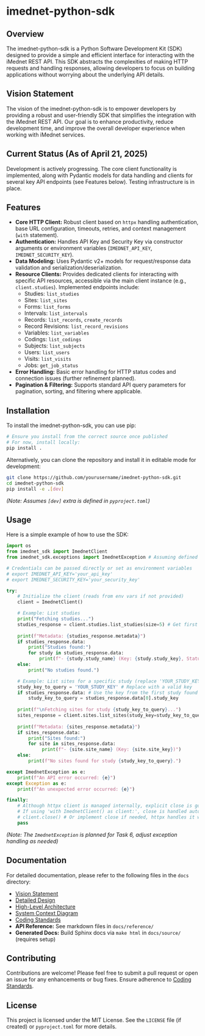 # imednet-python-sdk

## Overview

The imednet-python-sdk is a Python Software Development Kit (SDK) designed to provide a simple and efficient interface for interacting with the iMednet REST API. This SDK abstracts the complexities of making HTTP requests and handling responses, allowing developers to focus on building applications without worrying about the underlying API details.

## Vision Statement

The vision of the imednet-python-sdk is to empower developers by providing a robust and user-friendly SDK that simplifies the integration with the iMednet REST API. Our goal is to enhance productivity, reduce development time, and improve the overall developer experience when working with iMednet services.

## Current Status (As of April 21, 2025)

Development is actively progressing. The core client functionality is implemented, along with Pydantic models for data handling and clients for several key API endpoints (see Features below). Testing infrastructure is in place.

## Features

* **Core HTTP Client:** Robust client based on `httpx` handling authentication, base URL configuration, timeouts, retries, and context management (`with` statement).
* **Authentication:** Handles API Key and Security Key via constructor arguments or environment variables (`IMEDNET_API_KEY`, `IMEDNET_SECURITY_KEY`).
* **Data Modeling:** Uses Pydantic v2+ models for request/response data validation and serialization/deserialization.
* **Resource Clients:** Provides dedicated clients for interacting with specific API resources, accessible via the main client instance (e.g., `client.studies`). Implemented endpoints include:
  * Studies: `list_studies`
  * Sites: `list_sites`
  * Forms: `list_forms`
  * Intervals: `list_intervals`
  * Records: `list_records`, `create_records`
  * Record Revisions: `list_record_revisions`
  * Variables: `list_variables`
  * Codings: `list_codings`
  * Subjects: `list_subjects`
  * Users: `list_users`
  * Visits: `list_visits`
  * Jobs: `get_job_status`
* **Error Handling:** Basic error handling for HTTP status codes and connection issues (further refinement planned).
* **Pagination & Filtering:** Supports standard API query parameters for pagination, sorting, and filtering where applicable.

## Installation

To install the imednet-python-sdk, you can use pip:

```bash
# Ensure you install from the correct source once published
# For now, install locally:
pip install .
```

Alternatively, you can clone the repository and install it in editable mode for development:

```bash
git clone https://github.com/yourusername/imednet-python-sdk.git
cd imednet-python-sdk
pip install -e .[dev] 
```

*(Note: Assumes `[dev]` extra is defined in `pyproject.toml`)*

## Usage

Here is a simple example of how to use the SDK:

```python
import os
from imednet_sdk import ImednetClient
from imednet_sdk.exceptions import ImednetException # Assuming defined in Task 6

# Credentials can be passed directly or set as environment variables
# export IMEDNET_API_KEY='your_api_key'
# export IMEDNET_SECURITY_KEY='your_security_key'

try:
    # Initialize the client (reads from env vars if not provided)
    client = ImednetClient() 

    # Example: List studies
    print("Fetching studies...")
    studies_response = client.studies.list_studies(size=5) # Get first 5 studies
    
    print(f"Metadata: {studies_response.metadata}")
    if studies_response.data:
        print("Studies found:")
        for study in studies_response.data:
            print(f"- {study.study_name} (Key: {study.study_key}, Status: {study.status})")
    else:
        print("No studies found.")

    # Example: List sites for a specific study (replace 'YOUR_STUDY_KEY')
    study_key_to_query = 'YOUR_STUDY_KEY' # Replace with a valid key
    if studies_response.data: # Use the key from the first study found if available
        study_key_to_query = studies_response.data[0].study_key
        
    print(f"\nFetching sites for study {study_key_to_query}...")
    sites_response = client.sites.list_sites(study_key=study_key_to_query, size=5)
    
    print(f"Metadata: {sites_response.metadata}")
    if sites_response.data:
        print("Sites found:")
        for site in sites_response.data:
             print(f"- {site.site_name} (Key: {site.site_key})")
    else:
        print(f"No sites found for study {study_key_to_query}.")

except ImednetException as e:
    print(f"An API error occurred: {e}")
except Exception as e:
    print(f"An unexpected error occurred: {e}")

finally:
    # Although httpx client is managed internally, explicit close is good practice if not using 'with'
    # If using 'with ImednetClient() as client:', close is handled automatically.
    # client.close() # Or implement close if needed, httpx handles it with context manager
    pass

```

*(Note: The `ImednetException` is planned for Task 6, adjust exception handling as needed)*

## Documentation

For detailed documentation, please refer to the following files in the `docs` directory:

* [Vision Statement](docs/vision.md)
* [Detailed Design](docs/design.md)
* [High-Level Architecture](docs/architecture.md)
* [System Context Diagram](docs/context_diagram.md)
* [Coding Standards](docs/coding_standards.md)
* **API Reference:** See markdown files in `docs/reference/`
* **Generated Docs:** Build Sphinx docs via `make html` in `docs/source/` (requires setup)

## Contributing

Contributions are welcome! Please feel free to submit a pull request or open an issue for any enhancements or bug fixes. Ensure adherence to [Coding Standards](docs/coding_standards.md).

## License

This project is licensed under the MIT License. See the `LICENSE` file (if created) or `pyproject.toml` for more details.
